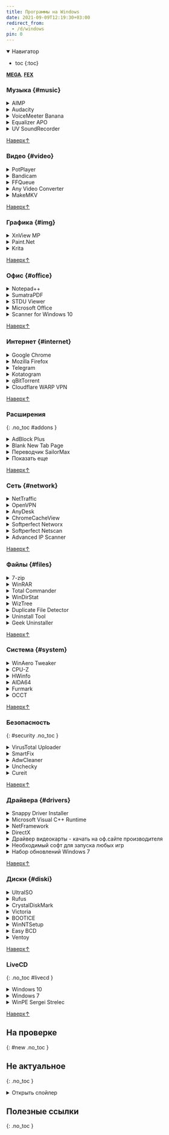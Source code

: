 ```yaml
---
title: Программы на Windows
date: 2021-09-09T12:19:30+03:00
redirect_from:
  - /d/windows
pin: 0
---
```




<details markdown="1" open>
<summary markdown="0">Навигатор</summary>

- toc
{:toc}

</details>


<div style="font-size: 13px;">

[**MEGA**](https://mega.nz/folder/MvV32RgA#c4QjxbaA1_jal0KEnnfT8A),
[**FEX**](https://fex.net/uk/s/vl6ftsa)
</div>


### Музыка {#music}

<details><summary markdown="0">AIMP</summary>  
Удобный проигрыватель музыки, конвертер, редактор тегов
- [оф.сайт](http://www.aimp.ru/?do=download&os=windows)
- [biblprog](https://biblprog.org.ua/ua/aimp/download/)
- [softportal](https://www.softportal.com/get-5099-aimp.html)
</details>


<details><summary markdown="0">Audacity</summary>  
Запись и редактирование звука
- [оф.сайт](https://www.audacityteam.org/download/)
</details>


<details><summary markdown="0">VoiceMeeter Banana</summary>  
Виртуальный микшер, для перенаправления и обработки звука на лету
- [оф.сайт](https://vb-audio.com/Voicemeeter/banana.htm#:~:text=Install%20Voicemeeter)
</details>


<details><summary markdown="0">Equalizer APO</summary>  
Нативный эквалайзер на всю систему
- [оф.сайт](https://equalizerapo.com/download.html)
</details>


<details><summary markdown="0">UV SoundRecorder</summary>  
Записать звук одновременно c микрофона и колонок
- [оф.сайт](https://uvsoftium.ru/products/uvsoundrecorder#:~:text=Скачать%20для%20Windows)
</details>


[Наверх↑](#top)



### Видео {#video}

<details><summary markdown="0">PotPlayer</summary>  
Всеядный видеоплеер
- [оф.сайт](https://potplayer.daum.net/)
- [softportal](https://www.softportal.com/get-21466-potplayer.html)
- [biblprog](https://biblprog.org.ua/ru/daum_potplayer/download/)
- [codecpackи](https://codecpack.co/download/PotPlayer.html)
- [vLatest64](https://t1.daumcdn.net/potplayer/PotPlayer/Version/Latest/PotPlayerSetup64.exe)
- [кодеки64](https://get.daum.net/PotPlayer/Codec/OpenCodecSetup64.exe)
</details>


<details><summary markdown="0">Bandicam</summary>  
Запись видео с экрана
- [v6.0.1 (rtr)](https://rutracker.org/forum/viewtopic.php?t=5965647)
- [поиск по rutracker](https://rutracker.org/forum/tracker.php?nm=bandicam)
</details>


<details><summary markdown="0">FFQueue</summary>  
Быстрый редактор видео на основе FFMpeg с графическим интерфейсом
- [оф.сайт](http://ffqueue.bruchhaus.dk/Download.aspx)
- [ffmpeg](https://www.ffmpeg.org/download.html#:~:text=Get%20packages)
</details>


<details><summary markdown="0">Any Video Converter</summary>  
Конвертер видео, старенький, шустро работает
- v3.2.1(telegram)
</details>


<details><summary markdown="0">MakeMKV</summary>  
Позволяет упаковать DVD-Video в один файл MKV
- [оф.сайт](https://www.makemkv.com/download/)
</details>
  

[Наверх↑](#top)



### Графика {#img}

<details><summary markdown="0">XnView MP</summary>  
Просмотр фото. Встроен примитивный редактор
- [оф.сайт](https://www.xnview.com/en/xnviewmp/#:~:text=Installer%20or%20ZIP%20archive%20for%20Windows)
</details>


<details><summary markdown="0">Paint.Net</summary>
Редактор графики в стиле стандартного пейнта
- [оф.сайт](https://paintnet.ru/download/)
</details>


<details><summary markdown="0">Krita</summary>
Крутая рисовалка для графического планшета
- [оф.сайт](https://krita.org/en/download/krita-desktop/)
</details>


[Наверх↑](#top)


### Офис {#office}

<details><summary markdown="0">Notepad++</summary>  
Редактор текста с подсветкой синтаксиса
- [оф.сайт](https://notepad-plus-plus.org/downloads/)
</details>



<details><summary markdown="0">SumatraPDF</summary>
Простая читалка с редактором аннотаций
- [оф.сайт](https://www.sumatrapdfreader.org/download-free-pdf-viewer)
</details>



<details><summary markdown="0">STDU Viewer</summary>
Читалка PDF родом из нулевых
- [оф.сайт](http://www.stdutility.com/stduviewer.html)
</details>



<details><summary markdown="0">Microsoft Office</summary>
Редактор офисных документов. Долго ставится. В комплекте Word, Excell, PowerPoint. 
- [оф.сайт если есть лицензия](https://www.office.com/?auth=2)
- [поиск (rutracker)](https://rutracker.org/forum/tracker.php?nm=Microsoft%20Office)
- [2007(nnm)](http://nnmclub.to/forum/viewtopic.php?t=1282841)
- [2010(nnm)](http://nnmclub.to/forum/viewtopic.php?t=1376069)
- [2021(rtr)](https://rutracker.org/forum/viewtopic.php?t=6087671)
</details>



<details><summary markdown="0">Scanner for Windows 10</summary>
Программа сканер. Разработано специально для десятки
- [Github](https://github.com/simon-knuth/scanner/releases/latest)
- [Microsoft Store](https://apps.microsoft.com/detail/9n438mzhd3zf)
</details>


[Наверх↑](#top)



### Интернет {#internet}

<details><summary markdown="0">Google Chrome</summary>
- [оф.сайт (standalone)](http://google.com/intl/ru/chrome/?standalone=1)
</details>

<details><summary markdown="0">Mozilla Firefox</summary>
- [оф.сайт](https://www.mozilla.org/ru/firefox/all/)
- [portable](https://portableapps.com/apps/internet/firefox_portable#:~:text=Russian)
</details>

<details><summary markdown="0">Telegram</summary>
удобный мессенджер
- [оф.сайт](https://desktop.telegram.org/)
</details>

<details><summary markdown="0">Kotatogram</summary>
модификация телеги, быстрая выгрузка файлов
- [оф.сайт](https://kotatogram.github.io/ru/download/#beta)
</details>


<details><summary markdown="0">qBitTorrent</summary>
скачивание файлов, обмен файлами p2p
- [оф.сайт](https://www.qbittorrent.org)
- [fosshub](http://fosshub.com/qBittorrent.html#:~:text=Windows%20x64)
- [biblprog](http://biblprog.org.ua/ru/qbittorrent/download)
- [v4.4.5old (для x86)](https://www.fosshub.com/qBittorrent-old.html#:~:text=[v4.4.5]%20qBittorrent%20Windows)
</details>

<details><summary markdown="0">Cloudflare WARP VPN</summary>
Программа для разблокировки сайтов. Бесплатная, без ограничений. Единственное что неудобно - нельзя отключить обновления. Есть версия для телефона
- [оф.сайт](https://one.one.one.one/)
- [App Center](https://install.appcenter.ms/orgs/cloudflare/apps/1.1.1.1-windows-1/distribution_groups/release)
</details> 


[Наверх↑](#top)



### Расширения
{: .no_toc #addons }

<details><summary markdown="0">AdBlock Plus</summary>
скрывает рекламу, за щет этого ускоряет работу
- [оф.сайт](https://adblockplus.org/ru/download)
- [chrome](https://chrome.google.com/webstore/detail/adblock-plus-free-ad-bloc/cfhdojbkjhnklbpkdaibdccddilifddb?hl=ru)
</details>

<details><summary markdown="0">Blank New Tab Page</summary>
заменяет стартовую страницу на пустую
- [оф.сайт](https://yuhaofe.com/blank-new-tab-page)
- [chrome](https://chrome.google.com/webstore/detail/blank-new-tab-page-white/jmbngnnlimnakiibacglaeflpghellfh)
- [edge](https://microsoftedge.microsoft.com/addons/detail/kakgoomeaegcolfmaaogfmifnnmllpkm)
- [github](https://github.com/yuhaofe/Blank-New-Tab-Page---White-Smoke)
</details>

<details><summary markdown="0">Переводчик SailorMax</summary>
Удобный, универсальный. Не работает в хроме, ибо гугл нещадно банит конкурентов
- [opera](https://addons.opera.com/ru/extensions/details/translator/)
- [firefox](https://addons.mozilla.org/ru/firefox/addon/translator-2/)
- [edge](https://microsoftedge.microsoft.com/addons/detail/translator/cdkmohnpfdennnemmjekmmiibgfddako?hl=ru-RU)
</details>


<details><summary markdown="0">Показать еще</summary>

- **DarkReader** - затемняет страницы.
  [оф.сайт](https://darkreader.org/)
- **Sponsor Block** - вырезает нативную реклам в ютубе
  [оф.сайт](https://sponsor.ajay.app/)
- **Quick Bookmarks Menu** - быстрый доступ к закладкам.
  [оф.сайт](https://yuhaofe.com/quick-bookmarks-menu),
  [chrome](https://chrome.google.com/webstore/detail/quick-bookmarks-menu/fkemipdcgbeknabedhecepcebhlnlhbf)
- **Steam Recorder** - Скачивание видео и трансляций.
  [оф.сайт](https://www.hlsloader.com/install.html), 
  [chrome](https://chrome.google.com/webstore/detail/stream-recorder-download/iogidnfllpdhagebkblkgbfijkbkjdmm)
- **Yandex Acces** - доступ к вк, ок и афк. Разработчик яндекс.
  ссылки нет
- **Video Resume** - продолжает ютуб с места остановки. змечена фоновая активность.
  [chrome](https://chrome.google.com/webstore/detail/video-resumer/bongjkoajofkfpofginnhecihgaeldpe)
- **Windscribe** - Платный VPN-сервис для разблокировки сайтов.
  [оф.сайт](https://rus.windscribe.com/download)
- **Video Downloader Plus** - скачивает видео из фейсбука.
  [chrome](https://chrome.google.com/webstore/detail/video-downloader-plus/cfejhehdhaaeoiahaojjhmjaihjaodcf),
  [архив](https://extpose.com/ext/206921/ru)
- **m3u8 sniffer** - вылавливает ссылки на поток для просмотра в отдельной вкладке.
  [оф.сайт](http://sigmafxdx.com/m3u8Sniffer/),
  [chrome](https://chrome.google.com/webstore/detail/video-m3u8-sniffer-find-h/akkncdpkjlfanomlnpmmolafofpnpjgn)
- **HLS player** - воспроизведение ссылки на поток прямо в браузере. можно расшарить ссылку через оф.сайт<br>
  [оф.сайт](https://www.hlsplayer.org/),
  [chrome](https://chrome.google.com/webstore/detail/hls-player-m3u8-streaming/eakdijdofmnclopcffkkgmndadhbjgka)
- **Adaptive Bitrate Manifest Viewer** - открывает плейлист m3u в виде текста<br>
  [chrome](https://chrome.google.com/webstore/detail/adaptive-bitrate-manifest/omjpjjekjefmdkidigpkhpjnojoadbih)
- **Markdown Viewer** - просмотр файлов MD в браузере<br>
  [github](https://github.com/simov/markdown-viewer#table-of-contents),
  [chrome](https://chrome.google.com/webstore/detail/markdown-viewer/ckkdlimhmcjmikdlpkmbgfkaikojcbjk),
  [edge](https://microsoftedge.microsoft.com/addons/detail/markdown-viewer/cgfmehpekedojlmjepoimbfcafopimdg)
</details>

[Наверх↑](#top)



### Сеть {#network}

<details><summary markdown="0">NetTraffic</summary>
плавающий график скорости интернета, статистика
- [оф.сайт(прямая ссылка)](https://www.venea.net/web/downloads_start/nettraffic)
</details>

<details><summary markdown="0">OpenVPN</summary>
cоединение компов в локалку через интернет
- [оф.сайт](https://openvpn.net/community-downloads/)
</details>

<details><summary markdown="0">AnyDesk</summary>
удаленное управление
- [оф.сайт](http://anydesk.com/ru/downloads)
</details>

<details><summary markdown="0">ChromeCacheView</summary>
сохранение закешированных браузером файлов
- [оф.сайт](https://www.nirsoft.net/utils/chrome_cache_view.html#:~:text=Download%20ChromeCacheView)
</details>

<details><summary markdown="0">Softperfect Networx</summary>
мониторинг скорости сети на панели задач, статистика
- [v5.5-free (biblprog)](http://biblprog.org.ua/ru/networx/download)
</details>

<details><summary markdown="0">Softperfect Netscan</summary>
Сканер сети. Быстро работающий, но платный
- [оф.сайт(trial)](https://www.softperfect.com/products/networkscanner/)
</details>

<details><summary markdown="0">Advanced IP Scanner</summary>
Бесплатный сканер сети
- [оф.сайт](https://www.advanced-ip-scanner.com/ru/)
</details>


[Наверх↑](#top)



### Файлы {#files}

<details><summary markdown="0">7-zip</summary>
архиватор с открытым исходным кодом
- [оф.сайт](https://www.7-zip.org/download.html)
</details>


<details><summary markdown="0">WinRAR</summary>
мощный архиватор с большой историей
- [поиск(rtr)](http://rutracker.org/forum/tracker.php?nm=winrar)
</details>

<details><summary markdown="0">Total Commander</summary>
двухпанельный файл-менеджер
- [раздача(rtr)](https://rutracker.org/forum/tracker.php?nm=Total+Commander+PowerPack)
</details>

<details><summary markdown="0">WinDirStat</summary>
- [оф.сайт](https://windirstat.net/download.html)- [fosshub](https://www.fosshub.com/WinDirStat.html)
</details>

<details><summary markdown="0">WizTree</summary>
анализ места на диске 
- [оф.сайт](https://diskanalyzer.com/download)
</details>

<details><summary markdown="0">Duplicate File Detector</summary>
поиск дубликатов файлов
- [1drv](https://1drv.ms/u/s!An7p8rERUur5hGYV5MscshoeOfgs)
</details>


<details><summary markdown="0">Uninstall Tool</summary>
удаление программ с корнями
</details>


<details><summary markdown="0">Geek Uninstaller</summary>
расширенное удаление программ
- [оф.сайт](https://geekuninstaller.com/ru/download)
</details>


[Наверх↑](#top)



### Система {#system}

<details><summary markdown="0">WinAero Tweaker</summary>
тонккая настройка системы по инструкциям майкрософт
- [оф.сайт](https://winaero.com/winaero-tweaker/#download)
- [оф.сайт (прямая ссылка)](https://winaero.com/downloads/winaerotweaker.zip)
- [оф.зеркало (прямая ссылка)](https://winaerotweaker.com/download/winaerotweaker.zip)
- [мой пресет](https://files.catbox.moe/bzor5u.ini)

</details>

<details><summary markdown="0">CPU-Z</summary>
характеристики, бенчмарк процессора, сравнение
- [оф.сайт](https://www.cpuid.com/softwares/cpu-z.html#download)
</details>

<details><summary markdown="0">HWinfo</summary>
просмотр характеристик компа, датчиков температуры
- [оф.сайт](https://www.hwinfo.com/download/)
</details>

<details><summary markdown="0">AIDA64</summary>
просмотр характеристик компа
- [поиск(rtr)](http://rutracker.org/forum/tracker.php?nm=aida64)
</details>

<details><summary markdown="0">Furmark</summary>
нагружает видуху по полной для проверки стабильности
- [оф.сайт](https://geeks3d.com/furmark/downloads/)
</details>

<details><summary markdown="0">OCCT</summary>
максимально нагружает комп для проверки стабильности системы
</details>


[Наверх↑](#top)



### Безопасность 
{: #security .no_toc }

<details><summary markdown="0">VirusTotal Uploader</summary>
проверка на вирустотал прямо из контекстного меню
- [оф.сайт](http://virustotal.com/ru/documentation/desktop-applications/windows-uploader)
</details>

<details><summary markdown="0">SmartFix</summary>
восстановление слетевших настроек системы после вирусов, встраивание средств восстановление системы в загрузчик
- [оф.сайт](https://smartfix.pro/)
</details>

<details><summary markdown="0">AdwCleaner</summary>
пытается чистить комп от малвари
- [оф.сайт](https://ru.malwarebytes.com/adwcleaner/)
</details>

<details><summary markdown="0">Unchecky</summary>
снимает галочки при установке софта
- [оф.сайт](https://unchecky.com/)
</details>

<details><summary markdown="0">Cureit</summary>
бесплатный одноразовой антивирус родом из рф
- [biblprog](http://biblprog.org.ua/ru/dr_web_cureit)
</details>


[Наверх↑](#top)



### Драйвера {#drivers}

<details><summary markdown="0">Snappy Driver Installer</summary>
драйверпак без рекламы
- [оф.сайт](https://sdi-tool.org/download/)
- [torrent(26Gb)](https://sdi-tool.org/SDI_Update.torrent)
</details>


<details><summary markdown="0">Microsoft Visual C++ Runtime</summary>
набор библиотек для стабильной работы програм
- [поиск(rtr)](https://rutracker.org/forum/tracker.php?f=1042&nm=Microsoft+Visual+C%2B%2B)
- [раздача(rtr)](https://rutracker.org/forum/viewtopic.php?t=5953213)
</details>

<details><summary markdown="0">NetFramework</summary>
актуально для старых систем, в десятку уже встроен
- [оф.сайт](https://dotnet.microsoft.com/download/dotnet-framework)
- [тема rutracker](https://rutracker.org/forum/viewtopic.php?t=3808372)
</details>

<details><summary markdown="0">DirectX</summary>
для работы игр и графических приложений
- [оф.сайт(web)](https://www.microsoft.com/ru-ru/download/details.aspx?id=35)
- [автономный](http://www.microsoft.com/en-us/download/confirmation.aspx?id=8109)
</details>


<details><summary markdown="0">Драйвер видеокарты - качать на оф.сайте производителя</summary>
- [Nvidia](https://www.nvidia.com/download/index.aspx?lang=ru)
- [AMD Radeon](https://www.amd.com/en/support)
</details>

<details><summary markdown="0">Необходимый софт для запуска любых игр</summary>
- [раздача(rutracker)](https://rutracker.org/forum/viewtopic.php?t=5985015)
</details>

<details><summary markdown="0">Набор обновлений Windows 7</summary>
лучше ставить винду с уже интегрированными обновами
- [simplix](https://blog.simplix.info/updatepack7r2/)
</details>



[Наверх↑](#top)



### Диски {#diski}
<details><summary markdown="0">UltraISO</summary>
редактор .iso. Запись дисков и флешкек. Монтирование
- [раздача(rtr)](http://rutracker.org/forum/tracker.php?nm=ultraiso)
</details>

<details><summary markdown="0">Rufus</summary>
запись винды на флешку
- [оф.сайт](https://rufus.ie/ru/#download)
</details>

<details><summary markdown="0">CrystalDiskMark</summary>
проверка скорости накопителя
- [оф.сайт](https://crystalmark.info/en/download/#CrystalDiskMark)
</details>

<details><summary markdown="0">Victoria</summary>
проверка диска на битые сектора
- [оф.сайт](https://hdd.by/victoria/#:~:text=Download%20the%20latest%20version)
</details>

<details><summary markdown="0">BOOTICE</summary>
редактор загрузчика
- [softportal](https://www.softportal.com/get-32168-bootice.html)
</details>

<details><summary markdown="0">WinNTSetup</summary>
установка новой винды без заходов в биос
- [оф.сайт(без либ)](http://wntsetup.ru/)
- [v4.2sfx(telegram)](https://t.me/s/FeelSoftWin/238)
</details>

<details><summary markdown="0">Easy BCD</summary>
редактор загрузчика с красивым GUI
- [v4.2(tlgur)](https://tlgur.com/d/4rqo5v7g)
</details>

<details><summary markdown="0">Ventoy</summary>
утилита создает загрузочный USB-накопитель, куда можно скопировать образы ISO/VHDX/WIM и загружаться с них напрямую выбором из меню, не задумываясь о размерах образов и ограничениях FAT32 
- [оф.сайт](https://www.ventoy.net/en/index.html)
- [sourceforge](https://sourceforge.net/projects/ventoy/files/latest/download)
</details>


[Наверх↑](#top)

### LiveCD
{: .no_toc #livecd }

<details><summary markdown="0">Windows 10</summary>
операционная система. Нужно дотюнивать через WinAero, иначе будет лагать
- [Поиск(nnm)](http://nnmclub.to/forum/tracker.php?f=504&nm=windows),
- [Активатор KMS Auto Lite](http://nnmclub.to/forum/tracker.php?nm=KMSAuto)
</details>

<details><summary markdown="0">Windows 7</summary>
Операционка для старых компов
- [v21.01.13(nnm)](https://rutracker.org/forum/viewtopic.php?t=5996235),
- [Поиск(nnm)](https://rutracker.org/forum/tracker.php?f=2153&o=1&s=2&sd=1&nm=+Windows+7+adguard),
- [Активатор by Daz](https://nnmclub.to/forum/tracker.php?nm=Windows+Loader+Daz),
- [Win8.1(тоже норм)](https://nnmclub.to/forum/viewtopic.php?t=1524993)
</details>

<details><summary markdown="0">WinPE Sergei Strelec</summary>
сборка программ для аварийного восстановления системы
- [Поиск(nnm)](https://nnmclub.to/forum/tracker.php?f=764&nm=Strelec)
</details>


[Наверх↑](#top)


## На проверке
{: #new .no_toc }




## Не актуальное
{: .no_toc }

 <details markdown="1">
 <summary markdown="0">Открыть спойлер</summary>
- Dynalist. Списки с бесконечной вложенностью, markdown
- Notable
- Obsidian
- Notion
- Snagit


- [2k10 Live 7.37 (обновляемая авторская раздача)](https://nnmclub.to/forum/viewtopic.php?t=806125). Много всего ненужного
- [RusLive](https://usbtor.ru/viewtopic.php?t=1367&start=555) (более не обновляется)
- [AdminPE](https://rutracker.org/forum/viewtopic.php?t=4684460)
- [AdminPE10](https://rutracker.org/forum/viewtopic.php?t=5141967)
- [MSDaRT](https://rutracker.org/forum/viewtopic.php?t=4456092)
- [Windows PE x64 by evgen_b Acronis edition (2021.05.30)](https://rutracker.org/forum/viewtopic.php?t=5765167)
- [Acronis BootCD 10PE x86x64 by naifle (26.09.2018)](https://rutracker.org/forum/viewtopic.php?t=5536761). топчик
- **Acronis** Disk Director / True Image - переразбивка и клонирование диска<br>
  [rtr](http://rutracker.org/forum/viewtopic.php?t=5691998), 
  [1drv](https://1drv.ms/u/s!An7p8rERUur5iHkfRYAlJvhEuU1V)
  
- **HandBrake** - Конвернтер видео. Тормозной<br>
  [оф.сайт](https://handbrake.fr/downloads.php)
- **Avidemux**

- **CCProxy** - прокси-сервер


- **Process Monitor** - Мониторит изменения реестра в реальном времени<br>
  [softportal](https://www.softportal.com/get-17885-process-monitor.html)
- **Feelsoft Tweaker** - Для тонкой настройки системы<br>
  [оф.сайт](https://linker.pp.ua/projects/tweaker.html), 
  [github](https://github.com/Feelcame/feelsoft-tweaker/releases)

- **Win Updates Disabler** - отключает обновления даже в Win10 Home  
  [оф.сайт](https://www.site2unblock.com/win-updates-disabler/),
  [softportal](https://www.softportal.com/get-42359-win-updates-disabler.html)

</details>

## Полезные ссылки  
{: .no_toc }

<!-- 
<details markdown="1"><summary markdown="0">+ Открой спойлер что бы посмотреть навигатор в телеграм-канале</summary>
<center><a style="font-size: 13px;" href="https://t.me/s/FeelSoftWin/109"><strong>t.me/FeelSoftWin</strong></a></center>  
<script async src="https://telegram.org/js/telegram-widget.js?15" data-telegram-post="FeelSoftWin/109" data-width="100%"></script>
</details>
-->





